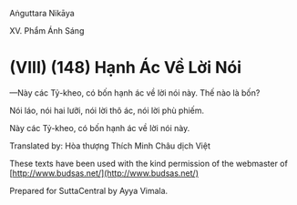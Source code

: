 Aṅguttara Nikāya

XV. Phẩm Ánh Sáng

# (VIII) (148) Hạnh Ác Về Lời Nói

—Này các Tỷ-kheo, có bốn hạnh ác về lời nói này. Thế nào là bốn?

Nói láo, nói hai lưỡi, nói lời thô ác, nói lời phù phiếm.

Này các Tỷ-kheo, có bốn hạnh ác về lời nói này.

Translated by: Hòa thượng Thích Minh Châu dịch Việt

These texts have been used with the kind permission of the webmaster of [http://www.budsas.net/](http://www.budsas.net/)

Prepared for SuttaCentral by Ayya Vimala.
